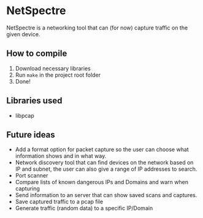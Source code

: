 # NetSpectre
NetSpectre is a networking tool that can (for now) capture traffic on the given device.

## How to compile
1. Download necessary libraries
2. Run `make` in the project root folder
3. Done!

## Libraries used
* libpcap

## Future ideas
* Add a format option for packet capture so the user can choose what information shows and in what way.
* Network discovery tool that can find devices on the network based on IP and subnet, the user can also give a range of IP addresses to search.
* Port scanner
* Compare lists of known dangerous IPs and Domains and warn when capturing
* Send information to an server that can show saved scans and captures. 
* Save captured traffic to a pcap file
* Generate traffic (random data) to a specific IP/Domain
